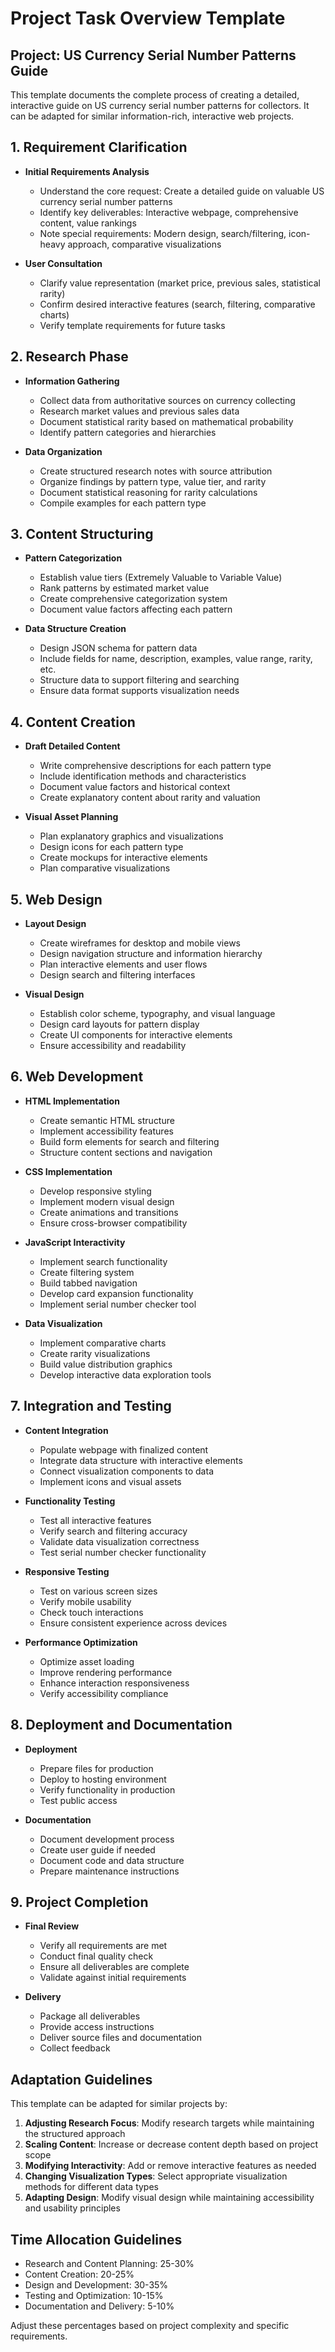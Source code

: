 # Project Task Overview Template

## Project: US Currency Serial Number Patterns Guide

This template documents the complete process of creating a detailed, interactive guide on US currency serial number patterns for collectors. It can be adapted for similar information-rich, interactive web projects.

## 1. Requirement Clarification

- **Initial Requirements Analysis**
  - Understand the core request: Create a detailed guide on valuable US currency serial number patterns
  - Identify key deliverables: Interactive webpage, comprehensive content, value rankings
  - Note special requirements: Modern design, search/filtering, icon-heavy approach, comparative visualizations

- **User Consultation**
  - Clarify value representation (market price, previous sales, statistical rarity)
  - Confirm desired interactive features (search, filtering, comparative charts)
  - Verify template requirements for future tasks

## 2. Research Phase

- **Information Gathering**
  - Collect data from authoritative sources on currency collecting
  - Research market values and previous sales data
  - Document statistical rarity based on mathematical probability
  - Identify pattern categories and hierarchies

- **Data Organization**
  - Create structured research notes with source attribution
  - Organize findings by pattern type, value tier, and rarity
  - Document statistical reasoning for rarity calculations
  - Compile examples for each pattern type

## 3. Content Structuring

- **Pattern Categorization**
  - Establish value tiers (Extremely Valuable to Variable Value)
  - Rank patterns by estimated market value
  - Create comprehensive categorization system
  - Document value factors affecting each pattern

- **Data Structure Creation**
  - Design JSON schema for pattern data
  - Include fields for name, description, examples, value range, rarity, etc.
  - Structure data to support filtering and searching
  - Ensure data format supports visualization needs

## 4. Content Creation

- **Draft Detailed Content**
  - Write comprehensive descriptions for each pattern type
  - Include identification methods and characteristics
  - Document value factors and historical context
  - Create explanatory content about rarity and valuation

- **Visual Asset Planning**
  - Plan explanatory graphics and visualizations
  - Design icons for each pattern type
  - Create mockups for interactive elements
  - Plan comparative visualizations

## 5. Web Design

- **Layout Design**
  - Create wireframes for desktop and mobile views
  - Design navigation structure and information hierarchy
  - Plan interactive elements and user flows
  - Design search and filtering interfaces

- **Visual Design**
  - Establish color scheme, typography, and visual language
  - Design card layouts for pattern display
  - Create UI components for interactive elements
  - Ensure accessibility and readability

## 6. Web Development

- **HTML Implementation**
  - Create semantic HTML structure
  - Implement accessibility features
  - Build form elements for search and filtering
  - Structure content sections and navigation

- **CSS Implementation**
  - Develop responsive styling
  - Implement modern visual design
  - Create animations and transitions
  - Ensure cross-browser compatibility

- **JavaScript Interactivity**
  - Implement search functionality
  - Create filtering system
  - Build tabbed navigation
  - Develop card expansion functionality
  - Implement serial number checker tool

- **Data Visualization**
  - Implement comparative charts
  - Create rarity visualizations
  - Build value distribution graphics
  - Develop interactive data exploration tools

## 7. Integration and Testing

- **Content Integration**
  - Populate webpage with finalized content
  - Integrate data structure with interactive elements
  - Connect visualization components to data
  - Implement icons and visual assets

- **Functionality Testing**
  - Test all interactive features
  - Verify search and filtering accuracy
  - Validate data visualization correctness
  - Test serial number checker functionality

- **Responsive Testing**
  - Test on various screen sizes
  - Verify mobile usability
  - Check touch interactions
  - Ensure consistent experience across devices

- **Performance Optimization**
  - Optimize asset loading
  - Improve rendering performance
  - Enhance interaction responsiveness
  - Verify accessibility compliance

## 8. Deployment and Documentation

- **Deployment**
  - Prepare files for production
  - Deploy to hosting environment
  - Verify functionality in production
  - Test public access

- **Documentation**
  - Document development process
  - Create user guide if needed
  - Document code and data structure
  - Prepare maintenance instructions

## 9. Project Completion

- **Final Review**
  - Verify all requirements are met
  - Conduct final quality check
  - Ensure all deliverables are complete
  - Validate against initial requirements

- **Delivery**
  - Package all deliverables
  - Provide access instructions
  - Deliver source files and documentation
  - Collect feedback

## Adaptation Guidelines

This template can be adapted for similar projects by:

1. **Adjusting Research Focus**: Modify research targets while maintaining the structured approach
2. **Scaling Content**: Increase or decrease content depth based on project scope
3. **Modifying Interactivity**: Add or remove interactive features as needed
4. **Changing Visualization Types**: Select appropriate visualization methods for different data types
5. **Adapting Design**: Modify visual design while maintaining accessibility and usability principles

## Time Allocation Guidelines

- Research and Content Planning: 25-30%
- Content Creation: 20-25%
- Design and Development: 30-35%
- Testing and Optimization: 10-15%
- Documentation and Delivery: 5-10%

Adjust these percentages based on project complexity and specific requirements.
